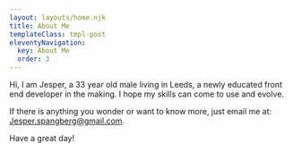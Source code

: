 ```yaml
---
layout: layouts/home.njk
title: About Me
templateClass: tmpl-post
eleventyNavigation:
  key: About Me
  order: 3
---
```


Hi, I am Jesper, a 33 year old male living in Leeds, a newly educated front end developer in the making.
I hope my skills can come to use and evolve.

If there is anything you wonder or want to know more, just email me at: Jesper.spangberg@gmail.com.

Have a great day!